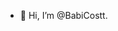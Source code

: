 - 👋 Hi, I’m @BabiCostt.


<!---
BabiCostt/BabiCostt is a ✨ special ✨ repository because its `README.md` (this file) appears on your GitHub profile.
You can click the Preview link to take a look at your changes.
--->
